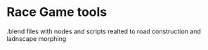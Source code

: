 # Race Game tools
.blend files with nodes and scripts realted to road construction and ladnscape morphing
